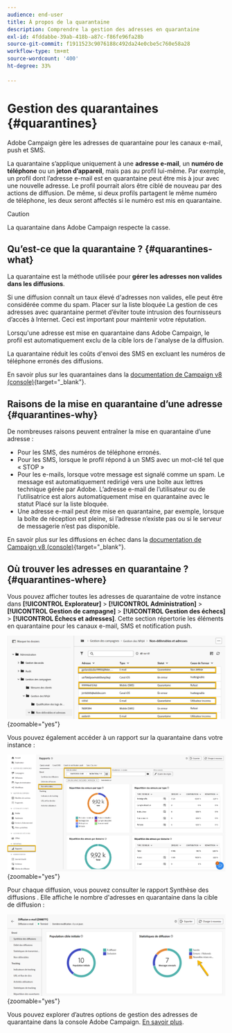```yaml
---
audience: end-user
title: À propos de la quarantaine
description: Comprendre la gestion des adresses en quarantaine
exl-id: 4fddabbe-39ab-418b-a87c-f86fe96fa28b
source-git-commit: f1911523c9076188c492da24e0cbe5c760e58a28
workflow-type: tm+mt
source-wordcount: '400'
ht-degree: 33%

---
```


# Gestion des quarantaines {#quarantines}

Adobe Campaign gère les adresses de quarantaine pour les canaux e-mail, push et SMS.

La quarantaine s’applique uniquement à une **adresse e-mail**, un **numéro de téléphone** ou un **jeton d’appareil**, mais pas au profil lui-même. Par exemple, un profil dont l’adresse e-mail est en quarantaine peut être mis à jour avec une nouvelle adresse. Le profil pourrait alors être ciblé de nouveau par des actions de diffusion. De même, si deux profils partagent le même numéro de téléphone, les deux seront affectés si le numéro est mis en quarantaine.

>[!CAUTION]
>
>La quarantaine dans Adobe Campaign respecte la casse.

## Qu’est-ce que la quarantaine ? {#quarantines-what}

La quarantaine est la méthode utilisée pour **gérer les adresses non valides dans les diffusions**.

Si une diffusion connaît un taux élevé d&#39;adresses non valides, elle peut être considérée comme du spam. Placer sur la liste bloquée La gestion de ces adresses avec quarantaine permet d’éviter toute intrusion des fournisseurs d’accès à Internet. Ceci est important pour maintenir votre réputation.

Lorsqu&#39;une adresse est mise en quarantaine dans Adobe Campaign, le profil est automatiquement exclu de la cible lors de l&#39;analyse de la diffusion.

La quarantaine réduit les coûts d&#39;envoi des SMS en excluant les numéros de téléphone erronés des diffusions.

En savoir plus sur les quarantaines dans la [documentation de Campaign v8 (console)](https://experienceleague.adobe.com/fr/docs/campaign/campaign-v8/send/failures/quarantines){target="_blank"}.

## Raisons de la mise en quarantaine d’une adresse {#quarantines-why}

De nombreuses raisons peuvent entraîner la mise en quarantaine d’une adresse :

* Pour les SMS, des numéros de téléphone erronés.
* Pour les SMS, lorsque le profil répond à un SMS avec un mot-clé tel que « STOP »
* Pour les e-mails, lorsque votre message est signalé comme un spam. Le message est automatiquement redirigé vers une boîte aux lettres technique gérée par Adobe. L’adresse e-mail de l’utilisateur ou de l’utilisatrice est alors automatiquement mise en quarantaine avec le statut Placé sur la liste bloquée.
* Une adresse e-mail peut être mise en quarantaine, par exemple, lorsque la boîte de réception est pleine, si l’adresse n’existe pas ou si le serveur de messagerie n’est pas disponible.

En savoir plus sur les diffusions en échec dans la [documentation de Campaign v8 (console)](https://experienceleague.adobe.com/fr/docs/campaign/campaign-v8/send/failures/delivery-failures){target="_blank"}.

## Où trouver les adresses en quarantaine ? {#quarantines-where}

Vous pouvez afficher toutes les adresses de quarantaine de votre instance dans **[!UICONTROL Explorateur]** > **[!UICONTROL Administration]** > **[!UICONTROL Gestion de campagne]** > **[!UICONTROL Gestion des échecs]** > **[!UICONTROL Échecs et adresses]**. Cette section répertorie les éléments en quarantaine pour les canaux e-mail, SMS et notification push.

![Emplacement de quarantaine dans l’interface d’Adobe Campaign](assets/quarantine_location.png){zoomable="yes"}

Vous pouvez également accéder à un rapport sur la quarantaine dans votre instance :

![Rapports de quarantaine dans l’interface d’Adobe Campaign](assets/quarantine_reports.png){zoomable="yes"}

Pour chaque diffusion, vous pouvez consulter le rapport Synthèse des diffusions . Elle affiche le nombre d&#39;adresses en quarantaine dans la cible de diffusion :

![Rapport de synthèse des diffusions présentant les adresses en quarantaine](assets/quarantine_delivery.png){zoomable="yes"}

Vous pouvez explorer d’autres options de gestion des adresses de quarantaine dans la console Adobe Campaign. [En savoir plus](https://experienceleague.adobe.com/fr/docs/campaign/campaign-v8/send/failures/quarantines#access-quarantined-addresses).